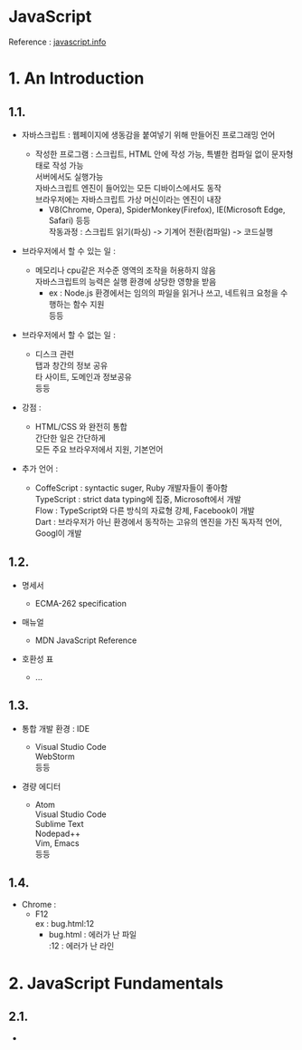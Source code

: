 JavaScript
===
Reference : [javascript.info](javascript.info "javascript.info")  

# 1. An Introduction
## 1.1. 
* 자바스크립트 : 웹페이지에 생동감을 붙여넣기 위해 만들어진 프로그래밍 언어  
    * 작성한 프로그램 : 스크립트, HTML 안에 작성 가능, 특별한 컴파일 없이 문자형태로 작성 가능  
    서버에서도 실행가능  
    자바스크립트 엔진이 들어있는 모든 디바이스에서도 동작  
    브라우저에는 자바스크립트 가상 머신이라는 엔진이 내장  
        * V8(Chrome, Opera), SpiderMonkey(Firefox), IE(Microsoft Edge, Safari) 등등  
        작동과정 : 스크립트 읽기(파싱) -> 기계어 전환(컴파일) -> 코드실행  
    
* 브라우저에서 할 수 있는 일 :  
    * 메모리나 cpu같은 저수준 영역의 조작을 허용하지 않음  
    자바스크립트의 능력은 실행 환경에 상당한 영향을 받음  
        * ex : Node.js 환경에서는 임의의 파일을 읽거나 쓰고, 네트워크 요청을 수행하는 함수 지원  
    등등  

* 브라우저에서 할 수 없는 일 :  
    * 디스크 관련  
    탭과 창간의 정보 공유  
    타 사이트, 도메인과 정보공유  
    등등  
    
* 강점 :  
    * HTML/CSS 와 완전히 통합  
    간단한 일은 간단하게  
    모든 주요 브라우저에서 지원, 기본언어  

* 추가 언어 :  
    * CoffeScript : syntactic suger, Ruby 개발자들이 좋아함  
    TypeScript : strict data typing에 집중, Microsoft에서 개발  
    Flow : TypeScript와 다른 방식의 자료형 강제, Facebook이 개발  
    Dart : 브라우저가 아닌 환경에서 동작하는 고유의 엔진을 가진 독자적 언어, Googl이 개발  

## 1.2.
* 명세서  
    * ECMA-262 specification  

* 매뉴얼  
    * MDN JavaScript Reference  

* 호환성 표  
    * ...  

## 1.3.
* 통합 개발 환경 : IDE  
    * Visual Studio Code  
    WebStorm  
    등등  

* 경량 에디터  
    * Atom  
    Visual Studio Code  
    Sublime Text  
    Nodepad++  
    Vim, Emacs  
    등등  

## 1.4.
* Chrome :  
    * F12  
    ex : bug.html:12  
        * bug.html : 에러가 난 파일  
        :12 : 에러가 난 라인  

# 2. JavaScript Fundamentals
## 2.1.
* <script> 태그를 이용하여 HTML 문서 대부분의 위치에 삽입 가능  
```html
<!DOCTYPE HTML>
<html>
    <body>
        <p>스크립트 전</p>

        <script>
            alert('Hello, world!');
        </script>

        <p>스크립트 후</p>
    <body>
</html>
```

* 모던 마크업  
    * type속성 : <script type=...>  
        * 이젠 타입명시가 필수가 아니고, 속성의 의미가 바뀜  
    * language속성 : <script language=...>  
        * 현재 사용중인 스크립트 언어를 나타냄. 의미가 퇴화  

    * 스크립트 전후 주석  
        * <script>를 태그처리 할 수 있으므로, 요즘은 사용하지 않음  


# 3. Code Quality
# 4. Objects: The Basics
# 5. Data Types
# 6. Advanced Working With Functions
# 7. Object Properties Configuration
# 8. Prototypes, Inheritance
# 9. Classes
# 10. Error Handling
# 11. Promises, async/await
# 12. Generators, Advanced Iteration
# 13. Modules
# 14. Miscellaneous